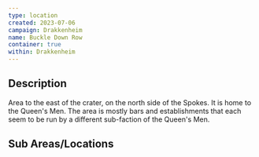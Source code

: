 ```yaml
---
type: location
created: 2023-07-06
campaign: Drakkenheim
name: Buckle Down Row
container: true
within: Drakkenheim
---
```


## Description

Area to the east of the crater, on the north side of the Spokes. It is home to the Queen's Men. The area is mostly bars and establishments that each seem to be run by a different sub-faction of the Queen's Men.

## Sub Areas/Locations

<!-- QueryToSerialize: LIST FROM "DND - Drakkenheim/Locations" WHERE within = "Buckle Down Row" -->
